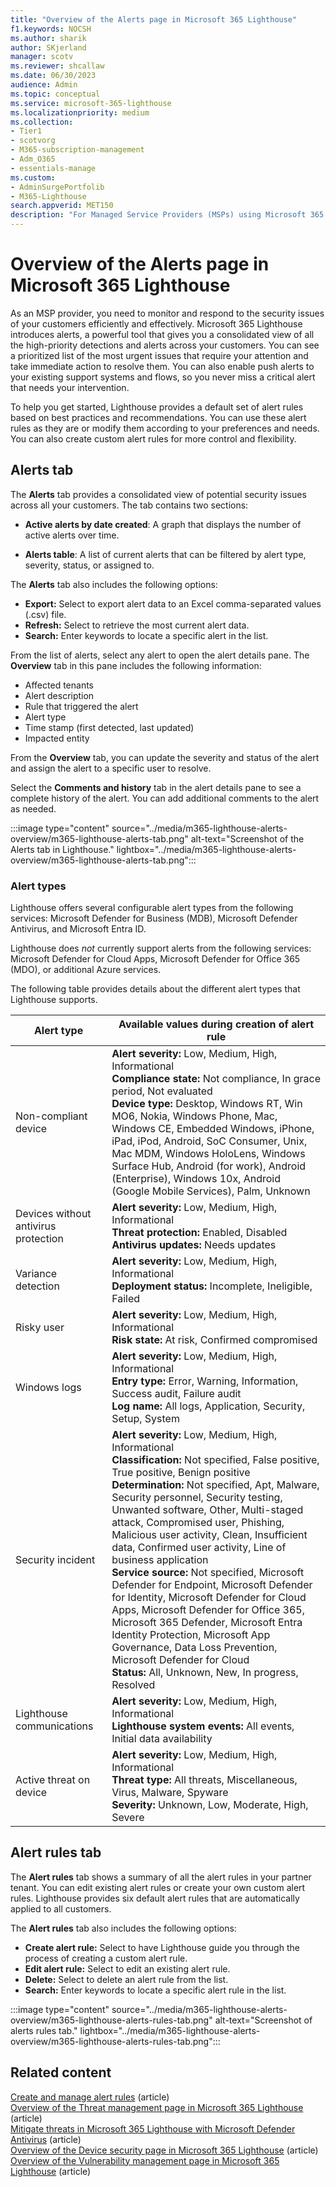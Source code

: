 ```yaml
---
title: "Overview of the Alerts page in Microsoft 365 Lighthouse"
f1.keywords: NOCSH
ms.author: sharik
author: SKjerland
manager: scotv
ms.reviewer: shcallaw
ms.date: 06/30/2023
audience: Admin
ms.topic: conceptual
ms.service: microsoft-365-lighthouse
ms.localizationpriority: medium
ms.collection:
- Tier1
- scotvorg
- M365-subscription-management
- Adm_O365
- essentials-manage
ms.custom:
- AdminSurgePortfolib
- M365-Lighthouse                         
search.appverid: MET150
description: "For Managed Service Providers (MSPs) using Microsoft 365 Lighthouse, learn how to view alerts in Lighthouse."
---
```


# Overview of the Alerts page in Microsoft 365 Lighthouse

As an MSP provider, you need to monitor and respond to the security issues of your customers efficiently and effectively. Microsoft 365 Lighthouse introduces alerts, a powerful tool that gives you a consolidated view of all the high-priority detections and alerts across your customers. You can see a prioritized list of the most urgent issues that require your attention and take immediate action to resolve them. You can also enable push alerts to your existing support systems and flows, so you never miss a critical alert that needs your intervention.

To help you get started, Lighthouse provides a default set of alert rules based on best practices and recommendations. You can use these alert rules as they are or modify them according to your preferences and needs. You can also create custom alert rules for more control and flexibility.

## Alerts tab

The **Alerts** tab provides a consolidated view of potential security issues across all your customers. The tab contains two sections:

- **Active alerts by date created**: A graph that displays the number of active alerts over time.

- **Alerts table**: A list of current alerts that can be filtered by alert type, severity, status, or assigned to.
 
The **Alerts** tab also includes the following options:

- **Export:** Select to export alert data to an Excel comma-separated values (.csv) file.
- **Refresh:** Select to retrieve the most current alert data.
- **Search:** Enter keywords to locate a specific alert in the list.

From the list of alerts, select any alert to open the alert details pane. The **Overview** tab in this pane includes the following information:

- Affected tenants
- Alert description
- Rule that triggered the alert
- Alert type
- Time stamp (first detected, last updated)
- Impacted entity

From the **Overview** tab, you can update the severity and status of the alert and assign the alert to a specific user to resolve. 

Select the **Comments and history** tab in the alert details pane to see a complete history of the alert. You can add additional comments to the alert as needed.

:::image type="content" source="../media/m365-lighthouse-alerts-overview/m365-lighthouse-alerts-tab.png" alt-text="Screenshot of the Alerts tab in Lighthouse." lightbox="../media/m365-lighthouse-alerts-overview/m365-lighthouse-alerts-tab.png":::

### Alert types

Lighthouse offers several configurable alert types from the following services: Microsoft Defender for Business (MDB), Microsoft Defender Antivirus, and Microsoft Entra ID. 

Lighthouse does *not* currently support alerts from the following services: Microsoft Defender for Cloud Apps, Microsoft Defender for Office 365 (MDO), or additional Azure services. 
 
The following table provides details about the different alert types that Lighthouse supports. 


| Alert type | Available values during creation of alert rule |
|--|--|
| Non-compliant device | **Alert severity:** Low, Medium, High, Informational<br>**Compliance state:** Not compliance, In grace period, Not evaluated<br>**Device type:** Desktop, Windows RT, Win MO6, Nokia, Windows Phone, Mac, Windows CE, Embedded Windows, iPhone, iPad, iPod, Android, SoC Consumer, Unix, Mac MDM, Windows HoloLens, Windows Surface Hub, Android (for work), Android (Enterprise), Windows 10x, Android (Google Mobile Services), Palm, Unknown |
| Devices without antivirus protection | **Alert severity:** Low, Medium, High, Informational<br>**Threat protection:** Enabled, Disabled<br>**Antivirus updates:** Needs updates |
| Variance detection | **Alert severity:** Low, Medium, High, Informational<br>**Deployment status:** Incomplete, Ineligible, Failed |
| Risky user | **Alert severity:** Low, Medium, High, Informational<br>**Risk state:** At risk, Confirmed compromised |
| Windows logs | **Alert severity:** Low, Medium, High, Informational<br>**Entry type:** Error, Warning, Information, Success audit, Failure audit<br>**Log name:** All logs, Application, Security, Setup, System |
| Security incident | **Alert severity:** Low, Medium, High, Informational<br>**Classification:** Not specified, False positive, True positive, Benign positive<br>**Determination:** Not specified, Apt, Malware, Security personnel, Security testing, Unwanted software, Other, Multi-staged attack, Compromised user, Phishing, Malicious user activity, Clean, Insufficient data, Confirmed user activity, Line of business application<br>**Service source:** Not specified, Microsoft Defender for Endpoint, Microsoft Defender for Identity, Microsoft Defender for Cloud Apps, Microsoft Defender for Office 365, Microsoft 365 Defender, Microsoft Entra Identity Protection, Microsoft App Governance, Data Loss Prevention, Microsoft Defender for Cloud<br>**Status:** All, Unknown, New, In progress, Resolved |
| Lighthouse communications | **Alert severity:** Low, Medium, High, Informational<br>**Lighthouse system events:** All events, Initial data availability |
| Active threat on device | **Alert severity:** Low, Medium, High, Informational<br>**Threat type:** All threats, Miscellaneous, Virus, Malware, Spyware<br>**Severity:** Unknown, Low, Moderate, High, Severe |

## Alert rules tab

The **Alert rules** tab shows a summary of all the alert rules in your partner tenant. You can edit existing alert rules or create your own custom alert rules. Lighthouse provides six default alert rules that are automatically applied to all customers. 

The **Alert rules** tab also includes the following options:

- **Create alert rule:** Select to have Lighthouse guide you through the process of creating a custom alert rule.
- **Edit alert rule:** Select to edit an existing alert rule.
- **Delete:** Select to delete an alert rule from the list.
- **Search:** Enter keywords to locate a specific alert rule in the list.

:::image type="content" source="../media/m365-lighthouse-alerts-overview/m365-lighthouse-alerts-rules-tab.png" alt-text="Screenshot of alerts rules tab." lightbox="../media/m365-lighthouse-alerts-overview/m365-lighthouse-alerts-rules-tab.png":::

## Related content

[Create and manage alert rules](m365-lighthouse-create-manage-alert-rules.md) (article)\
[Overview of the Threat management page in Microsoft 365 Lighthouse](m365-lighthouse-threat-management-page-overview.md) (article)\
[Mitigate threats in Microsoft 365 Lighthouse with Microsoft Defender Antivirus](m365-lighthouse-mitigate-threats.md) (article)\
[Overview of the Device security page in Microsoft 365 Lighthouse](m365-lighthouse-device-security-overview.md) (article)\
[Overview of the Vulnerability management page in Microsoft 365 Lighthouse](m365-lighthouse-vulnerability-management-page-overview.md) (article)
